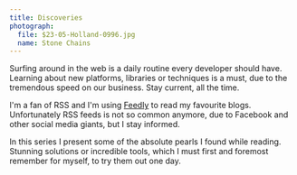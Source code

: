 ```yaml
---
title: Discoveries
photograph:
  file: $23-05-Holland-0996.jpg
  name: Stone Chains
---
```


Surfing around in the web is a daily routine every developer should have. Learning about new platforms, libraries or techniques is a must, due to the tremendous speed on our business. Stay current, all the time.

I'm a fan of RSS and I'm using [Feedly](https://feedly.com) to read my favourite blogs. Unfortunately RSS feeds is not so common anymore, due to Facebook and other social media giants, but I stay informed.  

In this series I present some of the absolute pearls I found while reading. Stunning solutions or incredible tools, which I must first and foremost remember for myself, to try them out one day. 
